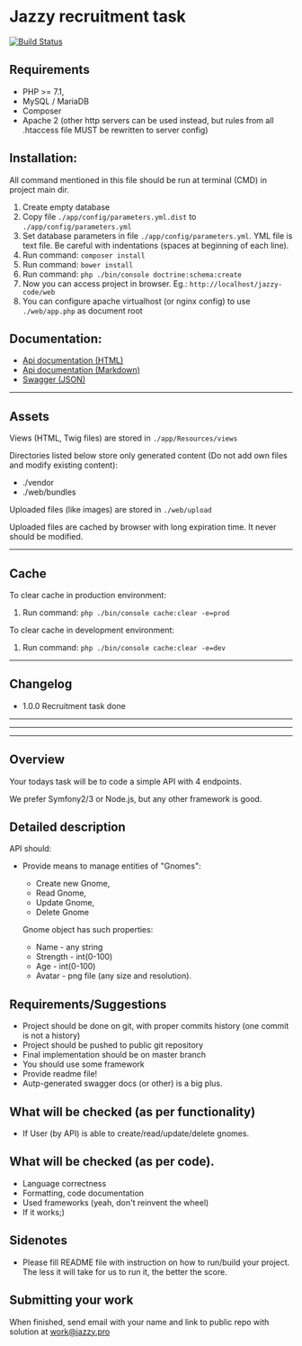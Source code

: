 Jazzy recruitment task
======================

[![Build Status](https://travis-ci.org/michalhary/jazzy-code.svg?branch=master)](https://travis-ci.org/michalhary/jazzy-code)

## Requirements

- PHP >= 7.1,
- MySQL / MariaDB
- Composer
- Apache 2 (other http servers can be used instead, but rules from all .htaccess file MUST be rewritten to server config)


## Installation:

All command mentioned in this file should be run at terminal (CMD) in project main dir.

1. Create empty database
2. Copy file
`./app/config/parameters.yml.dist`
to
`./app/config/parameters.yml`
3. Set database parameters in file `./app/config/parameters.yml`.
YML file is text file. Be careful with indentations (spaces at beginning of each line).
4. Run command:
`composer install`
5. Run command:
`bower install`
6. Run command:
`php ./bin/console doctrine:schema:create`
7. Now you can access project in browser. Eg.: `http://localhost/jazzy-code/web`
8. You can configure apache virtualhost (or nginx config) to use `./web/app.php` as document root


## Documentation:

* [Api documentation (HTML)](app/Resources/doc/api.html)
* [Api documentation (Markdown)](app/Resources/doc/api.md)
* [Swagger (JSON)](app/Resources/doc/swagger.json)

----
## Assets


Views (HTML, Twig files) are stored in `./app/Resources/views`

Directories listed below store only generated content (Do not add own files and modify existing content):

* ./vendor
* ./web/bundles

Uploaded files (like images) are stored in `./web/upload`

Uploaded files are cached by browser with long expiration time. It never should be modified.

----
## Cache
To clear cache in production environment:

1. Run command:
`php ./bin/console cache:clear -e=prod`

To clear cache in development environment:

1. Run command:
`php ./bin/console cache:clear -e=dev`

----
## Changelog
* 1.0.0 Recruitment task done


___________
***********
___________



## Overview

Your todays task will be to code a simple API with 4 endpoints.

We prefer Symfony2/3 or Node.js, but any other framework is good.

## Detailed description

API should:


* Provide means to manage entities of "Gnomes":
  * Create new Gnome,
  * Read Gnome,
  * Update Gnome,
  * Delete Gnome

  Gnome object has such properties:
  * Name - any string
  * Strength - int(0-100)
  * Age - int(0-100)
  * Avatar - png file (any size and resolution).

## Requirements/Suggestions

* Project should be done on git, with proper commits history (one commit is not a history)
* Project should be pushed to public git repository
* Final implementation should be on master branch
* You should use some framework
* Provide readme file!
* Autp-generated swagger docs (or other) is a big plus.

## What will be checked (as per functionality)

* If User (by API) is able to create/read/update/delete gnomes.

## What will be checked (as per code).

* Language correctness
* Formatting, code documentation
* Used frameworks (yeah, don't reinvent the wheel)
* If it works;)



## Sidenotes
* Please fill README file with instruction on how to run/build your project. The less it will take for us to run it, the better the score.


## Submitting your work

When finished, send email with your name and link to public repo with solution at [work@jazzy.pro](mailto:work@jazzy.pro)
